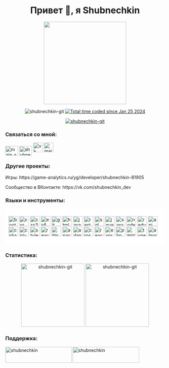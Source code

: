 <h1 align="center">Привет 👋, я Shubnechkin</h1>

<p align="center"> 
  <img style="height:auto;" alt="" src="https://avatars.githubusercontent.com/u/51329173?v=4" width="260" height="260" class="avatar avatar-user width-full border color-bg-default">
<p align="center">
  <img src="https://komarev.com/ghpvc/?username=shubnechkin-git&label=Profile%20views&color=0e75b6&style=flat" alt="shubnechkin-git" /> <a href="https://wakatime.com/@018d404d-ac1a-4b76-bcf9-a2bd89cec2ba"><img src="https://wakatime.com/badge/user/018d404d-ac1a-4b76-bcf9-a2bd89cec2ba.svg" alt="Total time coded since Jan 25 2024" /></a>
</p>

</p>

<p align="center"> <a href="https://github.com/ryo-ma/github-profile-trophy"><img src="https://github-profile-trophy.vercel.app/?username=shubnechkin-git" alt="shubnechkin-git" /></a> </p>

<h3 align="left">Связаться со мной:</h3>
<p align="left">
<a href="https://instagram.com/main_shubnechkin" target="blank"><img align="center" src="https://raw.githubusercontent.com/rahuldkjain/github-profile-readme-generator/master/src/images/icons/Social/instagram.svg" alt="main_shubnechkin" height="30" width="40" /></a>
<a href="https://www.youtube.com/c/shubnechkin" target="blank"><img align="center" src="https://raw.githubusercontent.com/rahuldkjain/github-profile-readme-generator/master/src/images/icons/Social/youtube.svg " alt="shubnechkin" height="30" width="40" /></a>
  <a href="https://vk.com/shubnechkin" target="_blank" rel="noreferrer"><img src="https://img.shields.io/badge/VK-4680C2?style=for-the-badge&logo=vk&logoColor=white" alt="vk" height="30"/></a>
  <a href="mailto:d.n.shubnikovgmail.com" target="_blank" rel="noreferrer"><img src="https://img.shields.io/badge/Gmail-D14836?style=for-the-badge&logo=mail&logoColor=white" alt="mail" height="30"/></a>
</p>

<h3 align="left">Другие проекты:</h3>
<p>Игры: https://game-analytics.ru/yg/developer/shubnechkin-81905</p>
<p>Сообщество в ВКонтакте: https://vk.com/shubnechkin_dev</p>

<h3 align="left">Языки и инструменты:</h3>
<div style="background-color:#fff;padding:10px;border-radius:5px;">
<p align="left">
  <a href="https://getbootstrap.com" target="_blank" rel="noreferrer"><img src="https://img.shields.io/badge/Bootstrap-563D7C?style=for-the-badge&logo=bootstrap&logoColor=white" alt="bootstrap" height="30"/></a>
  <a href="https://developer.mozilla.org/en-US/docs/Web/CSS" target="_blank" rel="noreferrer"><img src="https://img.shields.io/badge/CSS-1572B6?style=for-the-badge&logo=css3&logoColor=white" alt="css" height="30"/></a>
  <a href="https://developer.mozilla.org/en-US/docs/Web/CSS" target="_blank" rel="noreferrer"><img src="https://img.shields.io/badge/CSS3-1572B6?style=for-the-badge&logo=css3&logoColor=white" alt="css3" height="30"/></a>
  <a href="https://www.ecma-international.org/ecma-262/6.0/" target="_blank" rel="noreferrer"><img src="https://img.shields.io/badge/ES6-F7DF1E?style=for-the-badge&logo=javascript&logoColor=black" alt="es6" height="30"/></a>
  <a href="https://git-scm.com/" target="_blank" rel="noreferrer"><img src="https://img.shields.io/badge/Git-F05032?style=for-the-badge&logo=git&logoColor=white" alt="git" height="30"/></a>
  <a href="https://developer.mozilla.org/en-US/docs/Web/HTML" target="_blank" rel="noreferrer"><img src="https://img.shields.io/badge/HTML5-E34F26?style=for-the-badge&logo=html5&logoColor=white" alt="html5" height="30"/></a>
  <a href="https://developer.mozilla.org/en-US/docs/Web/JavaScript" target="_blank" rel="noreferrer"><img src="https://img.shields.io/badge/JavaScript-F7DF1E?style=for-the-badge&logo=javascript&logoColor=black" alt="javascript" height="30"/></a>
  <a href="https://en.wikipedia.org/wiki/Representational_state_transfer" target="_blank" rel="noreferrer"><img src="https://img.shields.io/badge/REST%20API-005571?style=for-the-badge&logo=rest&logoColor=white" alt="restapi" height="30"/></a>
  <a href="https://www.w3schools.com/sql/" target="_blank" rel="noreferrer"><img src="https://img.shields.io/badge/SQL-4479A1?style=for-the-badge&logo=sql&logoColor=white" alt="sql" height="30"/></a>
  <a href="https://jquery.com/" target="_blank" rel="noreferrer"><img src="https://img.shields.io/badge/jQuery-0769AD?style=for-the-badge&logo=jquery&logoColor=white" alt="jquery" height="30"/></a>
  <a href="https://sass-lang.com" target="_blank" rel="noreferrer"><img src="https://img.shields.io/badge/Sass-CC6699?style=for-the-badge&logo=sass&logoColor=white" alt="sass" height="30"/></a>
  <a href="https://nodejs.org" target="_blank" rel="noreferrer"><img src="https://img.shields.io/badge/Node.js-339933?style=for-the-badge&logo=node.js&logoColor=white" alt="nodejs" height="30"/></a>
  <a href="https://redux.js.org" target="_blank" rel="noreferrer"><img src="https://img.shields.io/badge/Redux-764ABC?style=for-the-badge&logo=redux&logoColor=white" alt="redux" height="30"/></a>
  <a href="https://developer.mozilla.org/en-US/docs/Web/API" target="_blank" rel="noreferrer"><img src="https://img.shields.io/badge/API-4EAA25?style=for-the-badge&logo=api&logoColor=white" alt="api" height="30"/></a>
  <a href="https://docs.microsoft.com/en-us/dotnet/csharp/" target="_blank" rel="noreferrer"><img src="https://img.shields.io/badge/C%23-239120?style=for-the-badge&logo=c-sharp&logoColor=white" alt="csharp" height="30"/></a>
  <a href="https://isocpp.org/" target="_blank" rel="noreferrer"><img src="https://img.shields.io/badge/C%2B%2B-00599C?style=for-the-badge&logo=c%2B%2B&logoColor=white" alt="cplusplus" height="30"/></a>
  <a href="https://styled-components.com/" target="_blank" rel="noreferrer"><img src="https://img.shields.io/badge/Styled%20Components-DB7093?style=for-the-badge&logo=styled-components&logoColor=white" alt="styledcomponents" height="30"/></a>
  <a href="https://reactnative.dev/" target="_blank" rel="noreferrer"><img src="https://img.shields.io/badge/React_Native-20232A?style=for-the-badge&logo=react&logoColor=61DAFB" alt="reactnative" height="30"/></a>
  <a href="https://www.mysql.com/" target="_blank" rel="noreferrer"><img src="https://img.shields.io/badge/MySQL-4479A1?style=for-the-badge&logo=mysql&logoColor=white" alt="mysql" height="30"/></a>
  <a href="https://httpd.apache.org/" target="_blank" rel="noreferrer"><img src="https://img.shields.io/badge/Apache%20HTTP%20Server-D22128?style=for-the-badge&logo=apache&logoColor=white" alt="apachehttpserver" height="30"/></a>
  <a href="https://www.w3schools.com/html/html_responsive.asp" target="_blank" rel="noreferrer"><img src="https://img.shields.io/badge/Adaptive%20Layout-4285F4?style=for-the-badge&logo=html5&logoColor=white" alt="adaptivelayout" height="30"/></a>
  <a href="https://developer.mozilla.org/en-US/docs/Glossary/Crossbrowser" target="_blank" rel="noreferrer"><img src="https://img.shields.io/badge/Crossbrowser%20Layout-FF5733?style=for-the-badge&logo=mozilla&logoColor=white" alt="crossbrowserlayout" height="30"/></a>
  <a href="https://reactjs.org/" target="_blank" rel="noreferrer"><img src="https://img.shields.io/badge/React-61DAFB?style=for-the-badge&logo=react&logoColor=black" alt="react" height="30"/></a>
  <a href="https://expressjs.com/" target="_blank" rel="noreferrer"><img src="https://img.shields.io/badge/Express.js-000000?style=for-the-badge&logo=express&logoColor=white" alt="expressjs" height="30"/></a>
  <a href="https://www.php.net" target="_blank" rel="noreferrer"><img src="https://img.shields.io/badge/PHP-777BB4?style=for-the-badge&logo=php&logoColor=white" alt="php" height="30"/></a>
  <a href="https://wordpress.org/" target="_blank" rel="noreferrer"><img src="https://img.shields.io/badge/Wordpress-21759B?style=for-the-badge&logo=wordpress&logoColor=white" alt="wordpress" height="30"/></a>
  <a href="https://www.typescriptlang.org" target="_blank" rel="noreferrer"><img src="https://img.shields.io/badge/TypeScript-3178C6?style=for-the-badge&logo=typescript&logoColor=white" alt="typescript" height="30"/></a>
  <a href="https://en.wikipedia.org/wiki/Algorithm" target="_blank" rel="noreferrer"><img src="https://img.shields.io/badge/Algorithms%20and%20Data%20Structures-008000?style=for-the-badge&logo=wikipedia&logoColor=white" alt="algorithmsdatastructures" height="30"/></a>
</p>
</div>
<h3 align="left">Статистика: </h3>
<p align="center">
  <img src="https://github-readme-stats.vercel.app/api?username=shubnechkin-git&show_icons=true&locale=en" alt="shubnechkin-git" height="200px" />
  <img src="https://github-readme-stats.vercel.app/api/top-langs?username=shubnechkin-git&show_icons=true&locale=en&layout=compact" alt="shubnechkin-git" height="200px"/>
</p>
<h3 align="left">Поддержка: </h3>
<p align="left">
  <a href="https://www.buymeacoffee.com/shubnechkin"> <img align="left" src="https://cdn.buymeacoffee.com/buttons/v2/default-yellow.png" height="50" width="210" alt="shubnechkin" /></a>
  <a href="https://ko-fi.com/shubnechkin"> <img align="left" src="https://cdn.ko-fi.com/cdn/kofi3.png?v=3" height="50" width="210" alt="shubnechkin" /></a>
</p>
